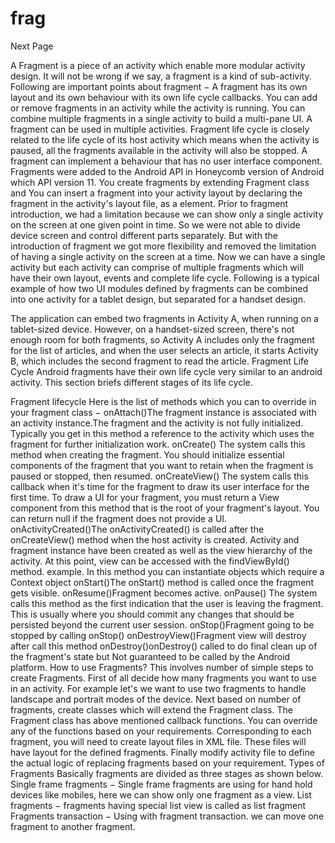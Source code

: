 # frag


Next Page   


A Fragment is a piece of an activity which enable more modular activity design. It will not be wrong if we say, a fragment is a kind of sub-activity.
Following are important points about fragment −
A fragment has its own layout and its own behaviour with its own life cycle callbacks.
You can add or remove fragments in an activity while the activity is running.
You can combine multiple fragments in a single activity to build a multi-pane UI.
A fragment can be used in multiple activities.
Fragment life cycle is closely related to the life cycle of its host activity which means when the activity is paused, all the fragments available in the activity will also be stopped.
A fragment can implement a behaviour that has no user interface component.
Fragments were added to the Android API in Honeycomb version of Android which API version 11.
You create fragments by extending Fragment class and You can insert a fragment into your activity layout by declaring the fragment in the activity's layout file, as a <fragment> element.
Prior to fragment introduction, we had a limitation because we can show only a single activity on the screen at one given point in time. So we were not able to divide device screen and control different parts separately. But with the introduction of fragment we got more flexibility and removed the limitation of having a single activity on the screen at a time. Now we can have a single activity but each activity can comprise of multiple fragments which will have their own layout, events and complete life cycle.
Following is a typical example of how two UI modules defined by fragments can be combined into one activity for a tablet design, but separated for a handset design.
 
The application can embed two fragments in Activity A, when running on a tablet-sized device. However, on a handset-sized screen, there's not enough room for both fragments, so Activity A includes only the fragment for the list of articles, and when the user selects an article, it starts Activity B, which includes the second fragment to read the article.
Fragment Life Cycle
Android fragments have their own life cycle very similar to an android activity. This section briefs different stages of its life cycle.
 
Fragment lifecycle
Here is the list of methods which you can to override in your fragment class −
onAttach()The fragment instance is associated with an activity instance.The fragment and the activity is not fully initialized. Typically you get in this method a reference to the activity which uses the fragment for further initialization work.
onCreate() The system calls this method when creating the fragment. You should initialize essential components of the fragment that you want to retain when the fragment is paused or stopped, then resumed.
onCreateView() The system calls this callback when it's time for the fragment to draw its user interface for the first time. To draw a UI for your fragment, you must return a View component from this method that is the root of your fragment's layout. You can return null if the fragment does not provide a UI.
onActivityCreated()The onActivityCreated() is called after the onCreateView() method when the host activity is created. Activity and fragment instance have been created as well as the view hierarchy of the activity. At this point, view can be accessed with the findViewById() method. example. In this method you can instantiate objects which require a Context object
onStart()The onStart() method is called once the fragment gets visible.
onResume()Fragment becomes active.
onPause() The system calls this method as the first indication that the user is leaving the fragment. This is usually where you should commit any changes that should be persisted beyond the current user session.
onStop()Fragment going to be stopped by calling onStop()
onDestroyView()Fragment view will destroy after call this method
onDestroy()onDestroy() called to do final clean up of the fragment's state but Not guaranteed to be called by the Android platform.
How to use Fragments?
This involves number of simple steps to create Fragments.
First of all decide how many fragments you want to use in an activity. For example let's we want to use two fragments to handle landscape and portrait modes of the device.
Next based on number of fragments, create classes which will extend the Fragment class. The Fragment class has above mentioned callback functions. You can override any of the functions based on your requirements.
Corresponding to each fragment, you will need to create layout files in XML file. These files will have layout for the defined fragments.
Finally modify activity file to define the actual logic of replacing fragments based on your requirement.
Types of Fragments
Basically fragments are divided as three stages as shown below.
Single frame fragments − Single frame fragments are using for hand hold devices like mobiles, here we can show only one fragment as a view.
List fragments − fragments having special list view is called as list fragment
Fragments transaction − Using with fragment transaction. we can move one fragment to another fragment.
